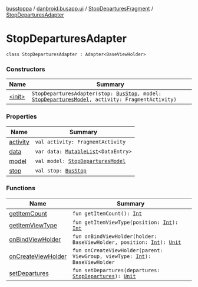 [busstoppa](../../../index.md) / [danbroid.busapp.ui](../../index.md) / [StopDeparturesFragment](../index.md) / [StopDeparturesAdapter](./index.md)

# StopDeparturesAdapter

`class StopDeparturesAdapter : Adapter<BaseViewHolder>`

### Constructors

| Name | Summary |
|---|---|
| [&lt;init&gt;](-init-.md) | `StopDeparturesAdapter(stop: `[`BusStop`](../../../danbroid.busapp.data/-bus-stop/index.md)`, model: `[`StopDeparturesModel`](../../../danbroid.busapp.models/-stop-departures-model/index.md)`, activity: FragmentActivity)` |

### Properties

| Name | Summary |
|---|---|
| [activity](activity.md) | `val activity: FragmentActivity` |
| [data](data.md) | `var data: `[`MutableList`](https://kotlinlang.org/api/latest/jvm/stdlib/kotlin.collections/-mutable-list/index.html)`<DataEntry>` |
| [model](model.md) | `val model: `[`StopDeparturesModel`](../../../danbroid.busapp.models/-stop-departures-model/index.md) |
| [stop](stop.md) | `val stop: `[`BusStop`](../../../danbroid.busapp.data/-bus-stop/index.md) |

### Functions

| Name | Summary |
|---|---|
| [getItemCount](get-item-count.md) | `fun getItemCount(): `[`Int`](https://kotlinlang.org/api/latest/jvm/stdlib/kotlin/-int/index.html) |
| [getItemViewType](get-item-view-type.md) | `fun getItemViewType(position: `[`Int`](https://kotlinlang.org/api/latest/jvm/stdlib/kotlin/-int/index.html)`): `[`Int`](https://kotlinlang.org/api/latest/jvm/stdlib/kotlin/-int/index.html) |
| [onBindViewHolder](on-bind-view-holder.md) | `fun onBindViewHolder(holder: BaseViewHolder, position: `[`Int`](https://kotlinlang.org/api/latest/jvm/stdlib/kotlin/-int/index.html)`): `[`Unit`](https://kotlinlang.org/api/latest/jvm/stdlib/kotlin/-unit/index.html) |
| [onCreateViewHolder](on-create-view-holder.md) | `fun onCreateViewHolder(parent: ViewGroup, viewType: `[`Int`](https://kotlinlang.org/api/latest/jvm/stdlib/kotlin/-int/index.html)`): BaseViewHolder` |
| [setDepartures](set-departures.md) | `fun setDepartures(departures: `[`StopDepartures`](../../../danbroid.busapp.metlink/-stop-departures/index.md)`): `[`Unit`](https://kotlinlang.org/api/latest/jvm/stdlib/kotlin/-unit/index.html) |
